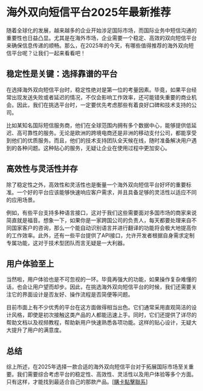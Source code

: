 # 海外双向短信平台2025年最新推荐

随着全球化的发展，越来越多的企业开始涉足国际市场，而国际业务中短信沟通的重要性也日益凸显。尤其是在海外市场，企业需要一个稳定、高效的双向短信平台来确保信息传递的顺畅。那么，在2025年的今天，有哪些值得推荐的海外双向短信平台呢？让我们一起来看看吧！

## 稳定性是关键：选择靠谱的平台

在选择海外双向短信平台时，稳定性绝对是第一位的考量因素。毕竟，如果平台经常出现发送失败或者延迟的情况，不仅会影响工作效率，还可能错失重要的商业机会。因此，我们在挑选平台时，一定要优先考虑那些有着良好口碑和技术支持的公司。

比如某知名国际短信服务商，他们在全球范围内拥有多个数据中心，能够提供低延迟、高可靠性的服务。无论是欧洲的跨境电商还是非洲的移动支付公司，都能享受到他们的优质服务。而且，他们的技术支持团队全天候在线，随时准备解决用户遇到的各种问题。这种贴心的服务，无疑让企业在使用过程中更加安心。

## 高效性与灵活性并存

除了稳定性之外，高效性和灵活性也是衡量一个海外双向短信平台好坏的重要标准。一个好的平台应该能够快速响应客户需求，并且具备足够的灵活性以适应不同的应用场景。

例如，有些平台支持多种语言接口，这对于我们这些需要面对多国市场的商家来说简直就是福音。想象一下，如果你是一家跨国公司的负责人，每天都要处理来自不同国家客户的咨询，那么一个能自动识别语言并进行翻译的功能将会极大地提高你的工作效率。此外，还有一些平台提供了API接口，允许开发者根据自身需求定制专属功能，这对于技术型团队而言无疑是一大利器。

## 用户体验至上

当然啦，用户体验也是不可忽视的一环。毕竟再强大的功能，如果操作复杂难懂的话，也会让用户望而却步。因此，在挑选海外双向短信平台的时候，我们还需要关注它的界面设计是否友好、操作流程是否简便等问题。

目前市面上有不少优秀的平台在这方面做得相当出色。它们通常采用直观简洁的设计风格，即使是初次接触这类产品的人都能迅速上手。同时，它们还提供了详尽的帮助文档以及视频教程，帮助新用户快速熟悉各项功能。这样的贴心设计，无疑大大提升了用户的满意度。

## 总结

综上所述，在2025年选择一款合适的海外双向短信平台对于拓展国际市场至关重要。我们需要综合考虑平台的稳定性、高效性、灵活性以及用户体验等多个方面。只有这样，才能找到最适合自己的那款产品。[[購卡點擊聯系](https://t.me/s/SXDXQF)]
